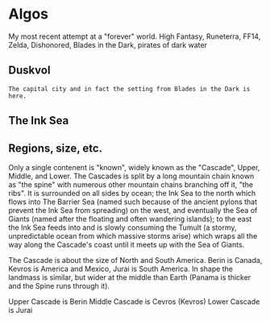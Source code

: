 # Algos

My most recent attempt at a "forever" world. High Fantasy, Runeterra, FF14, Zelda, Dishonored, Blades in the Dark, pirates of dark water

## Duskvol

    The capital city and in fact the setting from Blades in the Dark is here.

## The Ink Sea

## Regions, size, etc.

Only a single contenent is "known", widely known as the "Cascade", Upper, Middle, and Lower. The Cascades is split by a long mountain chain known as "the spine" with numerous other mountain chains branching off it, "the ribs". It is surrounded on all sides by ocean; the Ink Sea to the north which flows into The Barrier Sea (named such because of the ancient pylons that prevent the Ink Sea from spreading) on the west, and eventually the Sea of Giants (named after the floating and often wandering islands); to the east the Ink Sea feeds into and is slowly consuming the Tumult (a stormy, unpredictable ocean from which massive storms arise)  which wraps all the way along the Cascade's coast until it meets up with the Sea of Giants.

The Cascade is about the size of North and South America. Berin is Canada, Kevros is America and Mexico, Jurai is South America. In shape the landmass is similar, but wider at the middle than Earth (Panama is thicker and the Spine runs through it).

Upper Cascade is Berin
Middle Cascade is Cevros (Kevros)
Lower Cascade is Jurai
